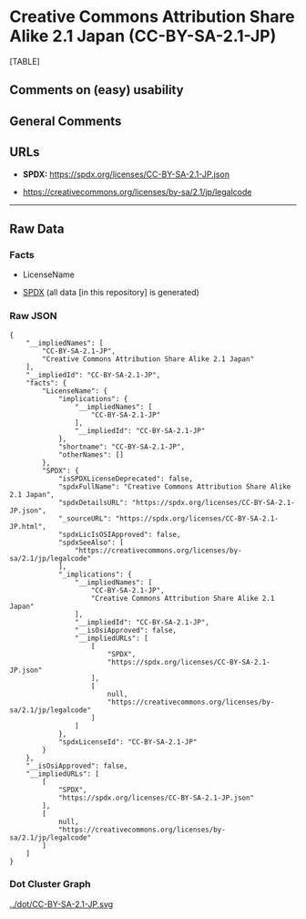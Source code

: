 # Creative Commons Attribution Share Alike 2.1 Japan (CC-BY-SA-2.1-JP)

[TABLE]

## Comments on (easy) usability

## General Comments

## URLs

-   **SPDX:** https://spdx.org/licenses/CC-BY-SA-2.1-JP.json

-   https://creativecommons.org/licenses/by-sa/2.1/jp/legalcode

------------------------------------------------------------------------

## Raw Data

### Facts

-   LicenseName

-   [SPDX](https://spdx.org/licenses/CC-BY-SA-2.1-JP.html "SPDX") (all
    data \[in this repository\] is generated)

### Raw JSON

    {
        "__impliedNames": [
            "CC-BY-SA-2.1-JP",
            "Creative Commons Attribution Share Alike 2.1 Japan"
        ],
        "__impliedId": "CC-BY-SA-2.1-JP",
        "facts": {
            "LicenseName": {
                "implications": {
                    "__impliedNames": [
                        "CC-BY-SA-2.1-JP"
                    ],
                    "__impliedId": "CC-BY-SA-2.1-JP"
                },
                "shortname": "CC-BY-SA-2.1-JP",
                "otherNames": []
            },
            "SPDX": {
                "isSPDXLicenseDeprecated": false,
                "spdxFullName": "Creative Commons Attribution Share Alike 2.1 Japan",
                "spdxDetailsURL": "https://spdx.org/licenses/CC-BY-SA-2.1-JP.json",
                "_sourceURL": "https://spdx.org/licenses/CC-BY-SA-2.1-JP.html",
                "spdxLicIsOSIApproved": false,
                "spdxSeeAlso": [
                    "https://creativecommons.org/licenses/by-sa/2.1/jp/legalcode"
                ],
                "_implications": {
                    "__impliedNames": [
                        "CC-BY-SA-2.1-JP",
                        "Creative Commons Attribution Share Alike 2.1 Japan"
                    ],
                    "__impliedId": "CC-BY-SA-2.1-JP",
                    "__isOsiApproved": false,
                    "__impliedURLs": [
                        [
                            "SPDX",
                            "https://spdx.org/licenses/CC-BY-SA-2.1-JP.json"
                        ],
                        [
                            null,
                            "https://creativecommons.org/licenses/by-sa/2.1/jp/legalcode"
                        ]
                    ]
                },
                "spdxLicenseId": "CC-BY-SA-2.1-JP"
            }
        },
        "__isOsiApproved": false,
        "__impliedURLs": [
            [
                "SPDX",
                "https://spdx.org/licenses/CC-BY-SA-2.1-JP.json"
            ],
            [
                null,
                "https://creativecommons.org/licenses/by-sa/2.1/jp/legalcode"
            ]
        ]
    }

### Dot Cluster Graph

[../dot/CC-BY-SA-2.1-JP.svg](../dot/CC-BY-SA-2.1-JP.svg "../dot/CC-BY-SA-2.1-JP.svg")
